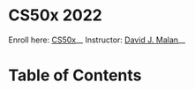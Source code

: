 # CS50x 2022
Enroll here: [CS50x](https://cs50.harvard.edu/x/2022/)__
Instructor: [David J. Malan](https://cs.harvard.edu/malan/)__

# Table of Contents 
